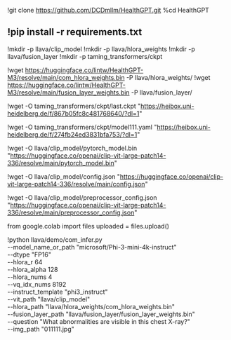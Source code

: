 !git clone https://github.com/DCDmllm/HealthGPT.git
%cd HealthGPT


##  !pip install -r requirements.txt


!mkdir -p llava/clip_model
!mkdir -p llava/hlora_weights
!mkdir -p llava/fusion_layer
!mkdir -p taming_transformers/ckpt


!wget https://huggingface.co/lintw/HealthGPT-M3/resolve/main/com_hlora_weights.bin -P llava/hlora_weights/
!wget https://huggingface.co/lintw/HealthGPT-M3/resolve/main/fusion_layer_weights.bin -P llava/fusion_layer/


!wget -O taming_transformers/ckpt/last.ckpt "https://heibox.uni-heidelberg.de/f/867b05fc8c481768640/?dl=1"


!wget -O taming_transformers/ckpt/model111.yaml "https://heibox.uni-heidelberg.de/f/274fb24ed3831bfa753/?dl=1"


!wget -O llava/clip_model/pytorch_model.bin "https://huggingface.co/openai/clip-vit-large-patch14-336/resolve/main/pytorch_model.bin"


!wget -O llava/clip_model/config.json "https://huggingface.co/openai/clip-vit-large-patch14-336/resolve/main/config.json"




!wget -O llava/clip_model/preprocessor_config.json "https://huggingface.co/openai/clip-vit-large-patch14-336/resolve/main/preprocessor_config.json"


from google.colab import files
uploaded = files.upload()



!python llava/demo/com_infer.py \
  --model_name_or_path "microsoft/Phi-3-mini-4k-instruct" \
  --dtype "FP16" \
  --hlora_r 64 \
  --hlora_alpha 128 \
  --hlora_nums 4 \
  --vq_idx_nums 8192 \
  --instruct_template "phi3_instruct" \
  --vit_path "llava/clip_model" \
  --hlora_path "llava/hlora_weights/com_hlora_weights.bin" \
  --fusion_layer_path "llava/fusion_layer/fusion_layer_weights.bin" \
  --question "What abnormalities are visible in this chest X-ray?" \
  --img_path "011111.jpg"
